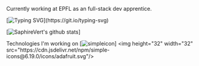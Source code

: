 Currently working at EPFL as an full-stack dev apprentice.

<!--
**SaphireVert/saphirevert** is a ✨ _special_ ✨ repository because its `README.md` (this file) appears on your GitHub profile.

Here are some ideas to get you started:

- 🔭 I’m currently working on ...
- 🌱 I’m currently learning ...
- 👯 I’m looking to collaborate on ...
- 🤔 I’m looking for help with ...
- 💬 Ask me about ...
- 📫 How to reach me: ...
- 😄 Pronouns: ...
- ⚡ Fun fact: ...
-->

[![Typing SVG](https://readme-typing-svg.herokuapp.com/?duration=3000&ccolor=66F73A&lines=✨+Hello+everyone!+✨;Welcome+to+my+github+readme!)](https://git.io/typing-svg)

[![SaphireVert's github stats](https://github-readme-stats.vercel.app/api?username=saphirevert)]
          <!--START_SECTION:waka-->

Technologies I'm working on
[![simpleicon]("https://cdn.jsdelivr.net/npm/simple-icons@v6/icons/simpleicons.svg")]
<img height="32" width="32" src="https://cdn.jsdelivr.net/npm/simple-icons@6.19.0/icons/adafruit.svg"/>

<!--END_SECTION:waka-->
